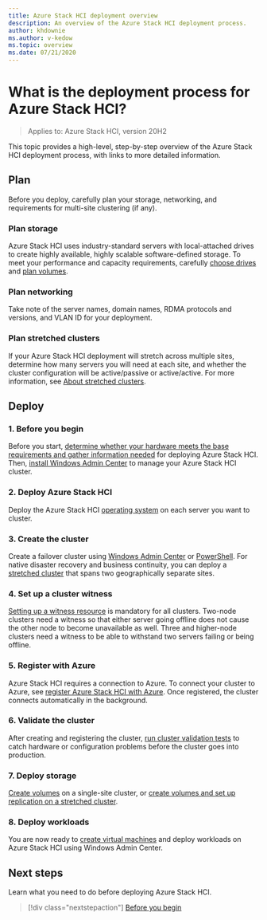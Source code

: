 ```yaml
---
title: Azure Stack HCI deployment overview
description: An overview of the Azure Stack HCI deployment process.
author: khdownie
ms.author: v-kedow
ms.topic: overview
ms.date: 07/21/2020
---
```


# What is the deployment process for Azure Stack HCI?

> Applies to: Azure Stack HCI, version 20H2

This topic provides a high-level, step-by-step overview of the Azure Stack HCI deployment process, with links to more detailed information.

## Plan

Before you deploy, carefully plan your storage, networking, and requirements for multi-site clustering (if any).

### Plan storage

Azure Stack HCI uses industry-standard servers with local-attached drives to create highly available, highly scalable software-defined storage. To meet your performance and capacity requirements, carefully [choose drives](../concepts/choose-drives.md) and [plan volumes](../concepts/plan-volumes.md).

### Plan networking

Take note of the server names, domain names, RDMA protocols and versions, and VLAN ID for your deployment.

### Plan stretched clusters

If your Azure Stack HCI deployment will stretch across multiple sites, determine how many servers you will need at each site, and whether the cluster configuration will be active/passive or active/active. For more information, see [About stretched clusters](../concepts/stretched-clusters.md).

## Deploy

### 1. Before you begin

Before you start, [determine whether your hardware meets the base requirements and gather information needed](before-you-start.md) for deploying Azure Stack HCI. Then, [install Windows Admin Center](/windows-server/manage/windows-admin-center/deploy/install) to manage your Azure Stack HCI cluster.

### 2. Deploy Azure Stack HCI

Deploy the Azure Stack HCI [operating system](operating-system.md) on each server you want to cluster.

### 3. Create the cluster

Create a failover cluster using [Windows Admin Center](create-cluster.md) or [PowerShell](create-cluster-powershell.md). For native disaster recovery and business continuity, you can deploy a [stretched cluster](../concepts/stretched-clusters.md) that spans two geographically separate sites.

### 4. Set up a cluster witness

[Setting up a witness resource](witness.md) is mandatory for all clusters. Two-node clusters need a witness so that either server going offline does not cause the other node to become unavailable as well. Three and higher-node clusters need a witness to be able to withstand two servers failing or being offline. 

### 5. Register with Azure

Azure Stack HCI requires a connection to Azure. To connect your cluster to Azure, see [register Azure Stack HCI with Azure](register-with-azure.md). Once registered, the cluster connects automatically in the background.

### 6. Validate the cluster

After creating and registering the cluster, [run cluster validation tests](validate.md) to catch hardware or configuration problems before the cluster goes into production.

### 7. Deploy storage

[Create volumes](../manage/create-volumes.md) on a single-site cluster, or [create volumes and set up replication on a stretched cluster](../manage/create-stretched-volumes.md).

### 8. Deploy workloads

You are now ready to [create virtual machines](../manage/vm.md) and deploy workloads on Azure Stack HCI using Windows Admin Center.

## Next steps

Learn what you need to do before deploying Azure Stack HCI.

> [!div class="nextstepaction"]
> [Before you begin](before-you-start.md)
